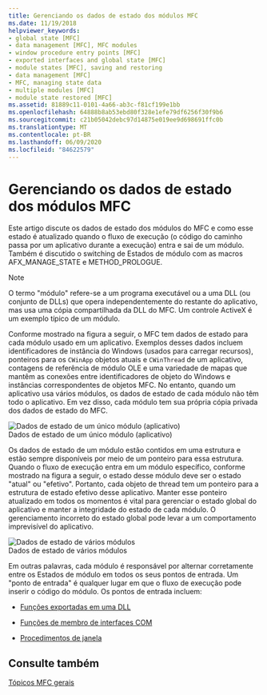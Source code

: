 ```yaml
---
title: Gerenciando os dados de estado dos módulos MFC
ms.date: 11/19/2018
helpviewer_keywords:
- global state [MFC]
- data management [MFC], MFC modules
- window procedure entry points [MFC]
- exported interfaces and global state [MFC]
- module states [MFC], saving and restoring
- data management [MFC]
- MFC, managing state data
- multiple modules [MFC]
- module state restored [MFC]
ms.assetid: 81889c11-0101-4a66-ab3c-f81cf199e1bb
ms.openlocfilehash: 64888b8ab53ebd80f328e1efe79df6256f30f9b6
ms.sourcegitcommit: c21b05042debc97d14875e019ee9d698691ffc0b
ms.translationtype: MT
ms.contentlocale: pt-BR
ms.lasthandoff: 06/09/2020
ms.locfileid: "84622579"
---
```

# <a name="managing-the-state-data-of-mfc-modules"></a>Gerenciando os dados de estado dos módulos MFC

Este artigo discute os dados de estado dos módulos do MFC e como esse estado é atualizado quando o fluxo de execução (o código do caminho passa por um aplicativo durante a execução) entra e sai de um módulo. Também é discutido o switching de Estados de módulo com as macros AFX_MANAGE_STATE e METHOD_PROLOGUE.

> [!NOTE]
> O termo "módulo" refere-se a um programa executável ou a uma DLL (ou conjunto de DLLs) que opera independentemente do restante do aplicativo, mas usa uma cópia compartilhada da DLL do MFC. Um controle ActiveX é um exemplo típico de um módulo.

Conforme mostrado na figura a seguir, o MFC tem dados de estado para cada módulo usado em um aplicativo. Exemplos desses dados incluem identificadores de instância do Windows (usados para carregar recursos), ponteiros para os `CWinApp` objetos atuais e `CWinThread` de um aplicativo, contagens de referência de módulo OLE e uma variedade de mapas que mantêm as conexões entre identificadores de objeto do Windows e instâncias correspondentes de objetos MFC. No entanto, quando um aplicativo usa vários módulos, os dados de estado de cada módulo não têm todo o aplicativo. Em vez disso, cada módulo tem sua própria cópia privada dos dados de estado do MFC.

![Dados de estado de um único módulo &#40;aplicativo&#41;](../mfc/media/vc387n1.gif "Dados de estado de um único módulo &#40;aplicativo&#41;") <br/>
Dados de estado de um único módulo (aplicativo)

Os dados de estado de um módulo estão contidos em uma estrutura e estão sempre disponíveis por meio de um ponteiro para essa estrutura. Quando o fluxo de execução entra em um módulo específico, conforme mostrado na figura a seguir, o estado desse módulo deve ser o estado "atual" ou "efetivo". Portanto, cada objeto de thread tem um ponteiro para a estrutura de estado efetivo desse aplicativo. Manter esse ponteiro atualizado em todos os momentos é vital para gerenciar o estado global do aplicativo e manter a integridade do estado de cada módulo. O gerenciamento incorreto do estado global pode levar a um comportamento imprevisível do aplicativo.

![Dados de estado de vários módulos](../mfc/media/vc387n2.gif "Dados de estado de vários módulos") <br/>
Dados de estado de vários módulos

Em outras palavras, cada módulo é responsável por alternar corretamente entre os Estados de módulo em todos os seus pontos de entrada. Um "ponto de entrada" é qualquer lugar em que o fluxo de execução pode inserir o código do módulo. Os pontos de entrada incluem:

- [Funções exportadas em uma DLL](exported-dll-function-entry-points.md)

- [Funções de membro de interfaces COM](com-interface-entry-points.md)

- [Procedimentos de janela](window-procedure-entry-points.md)

## <a name="see-also"></a>Consulte também

[Tópicos MFC gerais](general-mfc-topics.md)
